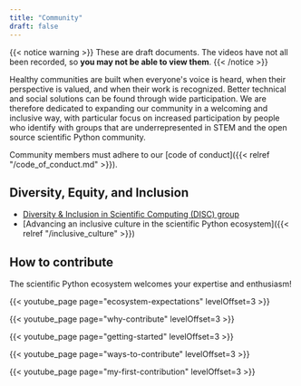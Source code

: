 ```yaml
---
title: "Community"
draft: false
---
```


{{< notice warning >}}
These are draft documents.
The videos have not all been recorded, so **you may not be able to view them**.
{{< /notice >}}

Healthy communities are built when everyone's voice is heard,
when their perspective is valued, and when their work is recognized.
Better technical and social solutions can be found through wide participation.
We are therefore dedicated to expanding our community in a welcoming and inclusive way,
with particular focus on increased participation by people who identify with groups that are
underrepresented in STEM and the open source scientific Python community.

Community members must adhere to our [code of conduct]({{< relref "/code_of_conduct.md" >}}).

## Diversity, Equity, and Inclusion

- [Diversity & Inclusion in Scientific Computing (DISC) group](https://numfocus.org/programs/diversity-inclusion)
- [Advancing an inclusive culture in the scientific Python ecosystem]({{< relref "/inclusive_culture" >}})

## How to contribute

The scientific Python ecosystem welcomes your expertise and enthusiasm!

{{< youtube_page page="ecosystem-expectations" levelOffset=3 >}}

{{< youtube_page page="why-contribute" levelOffset=3 >}}

{{< youtube_page page="getting-started" levelOffset=3 >}}

{{< youtube_page page="ways-to-contribute" levelOffset=3 >}}

{{< youtube_page page="my-first-contribution" levelOffset=3 >}}
